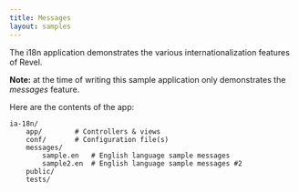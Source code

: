 ```yaml
---
title: Messages
layout: samples
---
```


The i18n application demonstrates the various internationalization features of Revel.

<div class="alert alert-info"><strong>Note:</strong> at the time of writing this sample application only demonstrates the <em>messages</em> feature.</div>

Here are the contents of the app:

	ia-18n/
		app/		# Controllers & views
		conf/		# Configuration file(s)
		messages/
			sample.en 	# English language sample messages
			sample2.en  # English language sample messages #2
		public/
		tests/

